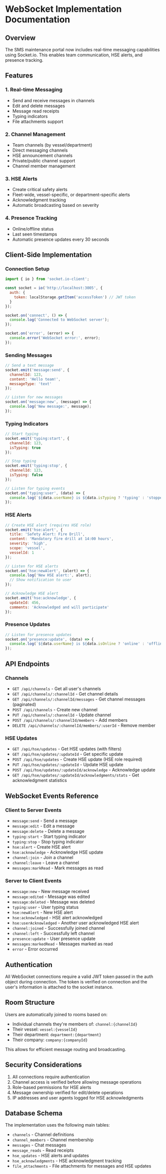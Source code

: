 # WebSocket Implementation Documentation

## Overview
The SMS maintenance portal now includes real-time messaging capabilities using Socket.io. This enables team communication, HSE alerts, and presence tracking.

## Features

### 1. Real-time Messaging
- Send and receive messages in channels
- Edit and delete messages
- Message read receipts
- Typing indicators
- File attachments support

### 2. Channel Management
- Team channels (by vessel/department)
- Direct messaging channels
- HSE announcement channels
- Private/public channel support
- Channel member management

### 3. HSE Alerts
- Create critical safety alerts
- Fleet-wide, vessel-specific, or department-specific alerts
- Acknowledgment tracking
- Automatic broadcasting based on severity

### 4. Presence Tracking
- Online/offline status
- Last seen timestamps
- Automatic presence updates every 30 seconds

## Client-Side Implementation

### Connection Setup
```javascript
import { io } from 'socket.io-client';

const socket = io('http://localhost:3005', {
  auth: {
    token: localStorage.getItem('accessToken') // JWT token
  }
});

socket.on('connect', () => {
  console.log('Connected to WebSocket server');
});

socket.on('error', (error) => {
  console.error('WebSocket error:', error);
});
```

### Sending Messages
```javascript
// Send a text message
socket.emit('message:send', {
  channelId: 123,
  content: 'Hello team!',
  messageType: 'text'
});

// Listen for new messages
socket.on('message:new', (message) => {
  console.log('New message:', message);
});
```

### Typing Indicators
```javascript
// Start typing
socket.emit('typing:start', {
  channelId: 123,
  isTyping: true
});

// Stop typing
socket.emit('typing:stop', {
  channelId: 123,
  isTyping: false
});

// Listen for typing events
socket.on('typing:user', (data) => {
  console.log(`${data.userName} is ${data.isTyping ? 'typing' : 'stopped typing'}`);
});
```

### HSE Alerts
```javascript
// Create HSE alert (requires HSE role)
socket.emit('hse:alert', {
  title: 'Safety Alert: Fire Drill',
  content: 'Mandatory fire drill at 14:00 hours',
  severity: 'high',
  scope: 'vessel',
  vesselId: 1
});

// Listen for HSE alerts
socket.on('hse:newAlert', (alert) => {
  console.log('New HSE alert:', alert);
  // Show notification to user
});

// Acknowledge HSE alert
socket.emit('hse:acknowledge', {
  updateId: 456,
  comments: 'Acknowledged and will participate'
});
```

### Presence Updates
```javascript
// Listen for presence updates
socket.on('presence:update', (data) => {
  console.log(`${data.userName} is ${data.isOnline ? 'online' : 'offline'}`);
});
```

## API Endpoints

### Channels
- `GET /api/channels` - Get all user's channels
- `GET /api/channels/:channelId` - Get channel details
- `GET /api/channels/:channelId/messages` - Get channel messages (paginated)
- `POST /api/channels` - Create new channel
- `PUT /api/channels/:channelId` - Update channel
- `POST /api/channels/:channelId/members` - Add members
- `DELETE /api/channels/:channelId/members/:userId` - Remove member

### HSE Updates
- `GET /api/hse/updates` - Get HSE updates (with filters)
- `GET /api/hse/updates/:updateId` - Get specific update
- `POST /api/hse/updates` - Create HSE update (HSE role required)
- `PUT /api/hse/updates/:updateId` - Update HSE update
- `POST /api/hse/updates/:updateId/acknowledge` - Acknowledge update
- `GET /api/hse/updates/:updateId/acknowledgments/stats` - Get acknowledgment statistics

## WebSocket Events Reference

### Client to Server Events
- `message:send` - Send a message
- `message:edit` - Edit a message
- `message:delete` - Delete a message
- `typing:start` - Start typing indicator
- `typing:stop` - Stop typing indicator
- `hse:alert` - Create HSE alert
- `hse:acknowledge` - Acknowledge HSE update
- `channel:join` - Join a channel
- `channel:leave` - Leave a channel
- `messages:markRead` - Mark messages as read

### Server to Client Events
- `message:new` - New message received
- `message:edited` - Message was edited
- `message:deleted` - Message was deleted
- `typing:user` - User typing status
- `hse:newAlert` - New HSE alert
- `hse:acknowledged` - HSE alert acknowledged
- `hse:userAcknowledged` - Another user acknowledged HSE alert
- `channel:joined` - Successfully joined channel
- `channel:left` - Successfully left channel
- `presence:update` - User presence update
- `messages:markedRead` - Messages marked as read
- `error` - Error occurred

## Authentication
All WebSocket connections require a valid JWT token passed in the auth object during connection. The token is verified on connection and the user's information is attached to the socket instance.

## Room Structure
Users are automatically joined to rooms based on:
- Individual channels they're members of: `channel:{channelId}`
- Their vessel: `vessel:{vesselId}`
- Their department: `department:{department}`
- Their company: `company:{companyId}`

This allows for efficient message routing and broadcasting.

## Security Considerations
1. All connections require authentication
2. Channel access is verified before allowing message operations
3. Role-based permissions for HSE alerts
4. Message ownership verified for edit/delete operations
5. IP addresses and user agents logged for HSE acknowledgments

## Database Schema
The implementation uses the following main tables:
- `channels` - Channel definitions
- `channel_members` - Channel membership
- `messages` - Chat messages
- `message_reads` - Read receipts
- `hse_updates` - HSE alerts and updates
- `hse_acknowledgments` - HSE acknowledgment tracking
- `file_attachments` - File attachments for messages and HSE updates